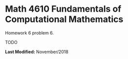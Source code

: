 # Math 4610 Fundamentals of Computational Mathematics
Homework 6 problem 6.

TODO

**Last Modified:** November/2018
